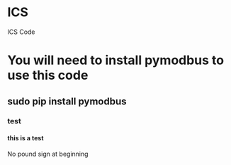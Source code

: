 # ICS
ICS Code

# You will need to install pymodbus to use this code
## sudo pip install pymodbus
### test
#### this is a test
No pound sign at beginning


